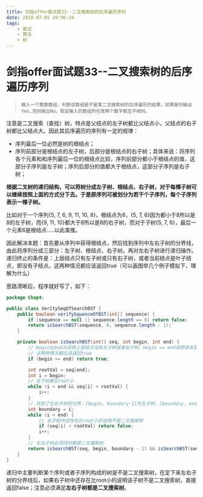 ```yaml
---
title: 剑指offer面试题33--二叉搜索树的后序遍历序列
date: 2018-07-05 19:56:24
tags: 
    - 面试
    - 算法
    - 树
---
```

# 剑指offer面试题33--二叉搜索树的后序遍历序列

> ```
> 输入一个整数数组，判断该数组是不是某二叉搜索树的后序遍历的结果。如果是则输出Yes,否则输出No。假设输入的数组的任意两个数字都互不相同。
> ```

注意是二叉搜索（查找）树，特点是父结点的左子树都比父结点小，父结点的右子树都比父结点大。因此其后序遍历的序列有一定的规律：

- 序列最后一位必然是树的根结点；
- 序列前部分是根结点的左子树，后部分是根结点的右子树；具体来说：将序列各个元素和和序列最后一位的根结点比较，序列前部分都小于根结点的值，这部分子序列是左子树；序列后部分的值都大于根结点，这部分子序列是右子树；

**根据二叉树的递归结构，可以将树分成左子树、根结点、右子树，对于每棵子树可以继续按照上面的方式分下去。于是原序列可被划分为若干个子序列，每个子序列表示一棵子树。**

比如对于一个序列{5, 7, 6, 9, 11, 10, 8}，根结点为8，{5, 7, 6}因为都小于8所以是8的左子树，而{9, 11, 10}都大于8所以是8的右子树，而对于子树{5,                                                                             7, 6}，最后一个元素6是根结点.....以此类推。

因此解决本题：首先要从序列中获得根结点，然后找到序列中左右子树的分界线，由此将序列分成三部分：左子树、根结点、右子树。再对左右子树进行递归操作。递归终止的条件是：上层结点只有左子树或只有右子树，或者当前结点是叶子结点，即没有子结点。这两种情况都应该返回true（可以画图举几个例子模拟下，理解为什么）

思路清晰后，程序就好写了，如下：

```java
package Chap4;

public class VeritySeqOfSearchBST {
    public boolean verifySquenceOfBST(int[] sequence) {
        if (sequence == null || sequence.length == 0) return false;
        return isSearchBST(sequence, 0, sequence.length - 1);
    }

    private boolean isSearchBST(int[] seq, int begin, int end) {
        // begin比end大说明上层结点没有左子树或者右子树，begin == end说明该本层结点没有子树，无需比较了
        // 这两种情况都应该返回true
        if (begin >= end) return true;

        int rootVal = seq[end];
        int i = begin;
        // 左子树都比root小
        while (i < end && seq[i] < rootVal) {
            i++;
        }
        // 找到了左右子树的分界，[begin, boundary-1]为左子树，[boundary, end -1]是右子树
        int boundary = i;
        while (i < end) {
            // 右子树中还存在比root小的说明不是二叉搜索树
            if (seq[i] < rootVal) return false;
            i++;
        }
        // 左右子树必须同时都是二叉搜索树
        return isSearchBST(seq, begin, boundary - 1) && isSearchBST(seq, boundary, end - 1);
    }
}

```

递归中主要判断某个序列或者子序列构成的树是不是二叉搜索树，在定下来左右子树的分界线后，如果右子树中还存在比root小的说明该子树不是二叉搜索树，直接返回false；注意必须满足**左右子树都是二叉搜索树**。
